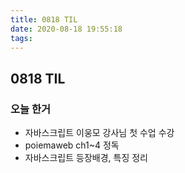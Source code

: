 ```yaml
---
title: 0818 TIL
date: 2020-08-18 19:55:18
tags:
---
```

## 0818 TIL

### 오늘 한거
- 자바스크립트 이웅모 강사님 첫 수업 수강
- poiemaweb ch1~4 정독
- 자바스크립트 등장배경, 특징 정리